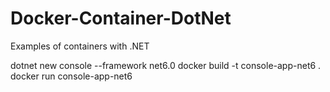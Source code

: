 # Docker-Container-DotNet
Examples of containers with .NET

dotnet new console --framework net6.0
docker build -t console-app-net6 .
docker run console-app-net6